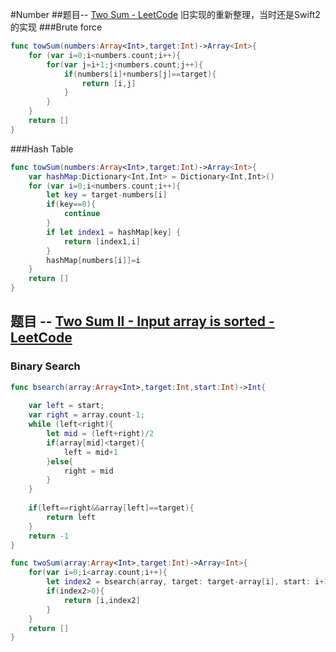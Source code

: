 #Number
##题目-- [Two Sum - LeetCode](https://leetcode.com/problems/two-sum/description/)
旧实现的重新整理，当时还是Swift2的实现
###Brute force
```swift
func towSum(numbers:Array<Int>,target:Int)->Array<Int>{
    for (var i=0;i<numbers.count;i++){
        for(var j=i+1;j<numbers.count;j++){
            if(numbers[i]+numbers[j]==target){
                return [i,j]
            }
        }
    }
    return []
}
```
###Hash Table
```swift
func towSum(numbers:Array<Int>,target:Int)->Array<Int>{
    var hashMap:Dictionary<Int,Int> = Dictionary<Int,Int>()
    for (var i=0;i<numbers.count;i++){
        let key = target-numbers[i]
        if(key==0){
            continue
        }
        if let index1 = hashMap[key] {
            return [index1,i]
        }
        hashMap[numbers[i]]=i
    }
    return []
}
```
## 题目 -- [Two Sum II - Input array is sorted - LeetCode](https://leetcode.com/problems/two-sum-ii-input-array-is-sorted/description/)
### Binary Search
```swift
func bsearch(array:Array<Int>,target:Int,start:Int)->Int{
    
    var left = start;
    var right = array.count-1;
    while (left<right){
        let mid = (left+right)/2
        if(array[mid]<target){
            left = mid+1
        }else{
            right = mid
        }
    }
    
    if(left==right&&array[left]==target){
        return left
    }
    return -1
}

func twoSum(array:Array<Int>,target:Int)->Array<Int>{
    for(var i=0;i<array.count;i++){
        let index2 = bsearch(array, target: target-array[i], start: i+1);
        if(index2>0){
            return [i,index2]
        }
    }
    return []
}
```